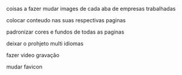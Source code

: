 coisas a fazer 
mudar images de cada aba de empresas trabalhadas 

colocar conteudo nas suas respectivas paginas 

padronizar cores e fundos de todas as paginas 

deixar o prohjeto multi idiomas

fazer video gravação 

mudar favicon